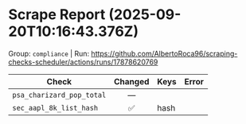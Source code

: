 # Scrape Report (2025-09-20T10:16:43.376Z)

Group: `compliance`  |  Run: https://github.com/AlbertoRoca96/scraping-checks-scheduler/actions/runs/17878620769

| Check | Changed | Keys | Error |
|---|:---:|:--|:--|
| `psa_charizard_pop_total` | — |  |  |
| `sec_aapl_8k_list_hash` | ✅ | hash |  |
